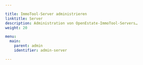 ```yaml
---

title: ImmoTool-Server administrieren
linktitle: Server
description: Administration von OpenEstate-ImmoTool-Servers…
weight: 20

menu:
  main:
    parent: admin
    identifier: admin-server

---
```

